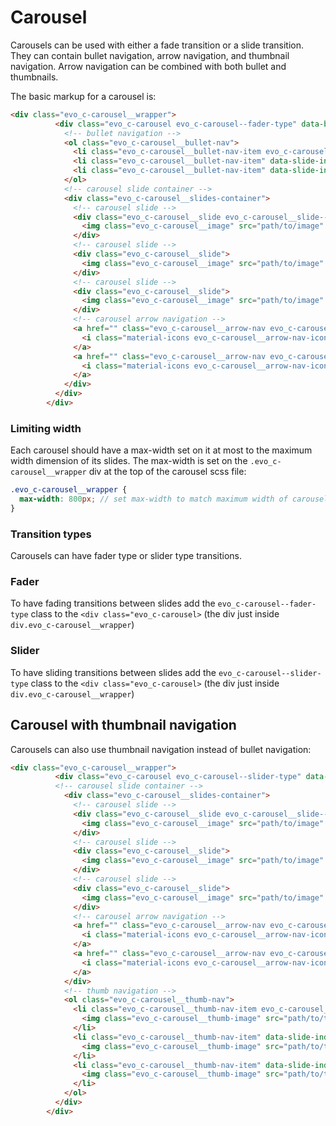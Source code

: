 # Carousel

Carousels can be used with either a fade transition or a slide transition. They can contain bullet navigation, arrow navigation, and thumbnail navigation. Arrow navigation can be combined with both bullet and thumbnails.

The basic markup for a carousel is:

```HTML
<div class="evo_c-carousel__wrapper">
          <div class="evo_c-carousel evo_c-carousel--fader-type" data-bullet-nav>
            <!-- bullet navigation -->
            <ol class="evo_c-carousel__bullet-nav">
              <li class="evo_c-carousel__bullet-nav-item evo_c-carousel__bullet-nav-item--is-active" data-slide-index="0"></li>
              <li class="evo_c-carousel__bullet-nav-item" data-slide-index="1"></li>
              <li class="evo_c-carousel__bullet-nav-item" data-slide-index="2"></li>
            </ol>
            <!-- carousel slide container -->
            <div class="evo_c-carousel__slides-container">
              <!-- carousel slide -->
              <div class="evo_c-carousel__slide evo_c-carousel__slide--is-selected">
                <img class="evo_c-carousel__image" src="path/to/image" alt="">
              </div>
              <!-- carousel slide -->
              <div class="evo_c-carousel__slide">
                <img class="evo_c-carousel__image" src="path/to/image" alt="">
              </div>
              <!-- carousel slide -->
              <div class="evo_c-carousel__slide">
                <img class="evo_c-carousel__image" src="path/to/image" alt="">
              </div>
              <!-- carousel arrow navigation -->
              <a href="" class="evo_c-carousel__arrow-nav evo_c-carousel__arrow-nav--left" data-slide-nav="prev">
                <i class="material-icons evo_c-carousel__arrow-nav-icon">navigate_before</i>
              </a>
              <a href="" class="evo_c-carousel__arrow-nav evo_c-carousel__arrow-nav--right" data-slide-nav="next">
                <i class="material-icons evo_c-carousel__arrow-nav-icon">navigate_next</i>
              </a>
            </div>
          </div>
        </div>
```

### Limiting width

Each carousel should have a max-width set on it at most to the maximum width dimension of its slides.   The max-width is set on the `.evo_c-carousel__wrapper` div at the top of the carousel scss file: 

```scss
.evo_c-carousel__wrapper {
  max-width: 800px; // set max-width to match maximum width of carousel slide images
}
```


### Transition types

Carousels can have fader type or slider type transitions.

### Fader

To have fading transitions between slides add the `evo_c-carousel--fader-type` class to the `<div class="evo_c-carousel>` (the div just inside `div.evo_c-carousel__wrapper`)

### Slider

To have sliding transitions between slides add the `evo_c-carousel--slider-type` class to the `<div class="evo_c-carousel>` (the div just inside `div.evo_c-carousel__wrapper`)



## Carousel with thumbnail navigation

Carousels can also use thumbnail navigation instead of bullet navigation:

```HTML
<div class="evo_c-carousel__wrapper">
          <div class="evo_c-carousel evo_c-carousel--slider-type" data-thumbnail-nav>
          <!-- carousel slide container -->
            <div class="evo_c-carousel__slides-container">
              <!-- carousel slide -->
              <div class="evo_c-carousel__slide evo_c-carousel__slide--is-selected">
                <img class="evo_c-carousel__image" src="path/to/image" alt="">
              </div>
              <!-- carousel slide -->
              <div class="evo_c-carousel__slide">
                <img class="evo_c-carousel__image" src="path/to/image" alt="">
              </div>
              <!-- carousel slide -->
              <div class="evo_c-carousel__slide">
                <img class="evo_c-carousel__image" src="path/to/image" alt="">
              </div>
              <!-- carousel arrow navigation -->
              <a href="" class="evo_c-carousel__arrow-nav evo_c-carousel__arrow-nav--left" data-slide-nav="prev">
                <i class="material-icons evo_c-carousel__arrow-nav-icon">navigate_before</i>
              </a>
              <a href="" class="evo_c-carousel__arrow-nav evo_c-carousel__arrow-nav--right" data-slide-nav="next">
                <i class="material-icons evo_c-carousel__arrow-nav-icon">navigate_next</i>
              </a>
            </div>
            <!-- thumb navigation -->
            <ol class="evo_c-carousel__thumb-nav">
              <li class="evo_c-carousel__thumb-nav-item evo_c-carousel__thumb-nav-item--is-active" data-slide-index="0">
                <img class="evo_c-carousel__thumb-image" src="path/to/thumbnail/image" alt="">
              </li>
              <li class="evo_c-carousel__thumb-nav-item" data-slide-index="1">
                <img class="evo_c-carousel__thumb-image" src="path/to/thumbnail/image" alt="">
              </li>
              <li class="evo_c-carousel__thumb-nav-item" data-slide-index="2">
                <img class="evo_c-carousel__thumb-image" src="path/to/thumbnail/image" alt="">
              </li>
            </ol>
          </div>
        </div>
```

